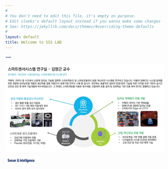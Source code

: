 ```yaml
---
#
# You don't need to edit this file, it's empty on purpose.
# Edit sleeks's default layout instead if you wanna make some changes
# See: https://jekyllrb.com/docs/themes/#overriding-theme-defaults
#
layout: default
title: Welcome to SSS LAB
---
```



<img src="assets/img/favicon.jpg" width="20px" height="10px" title="SSSLAB_Logo">

![SSSLAB](assets/img/ssslabmain.jpg)  

<img src="assets/img/favicon.jpg"  title="SSSLAB_Logo" class="center" style="width:20%">
